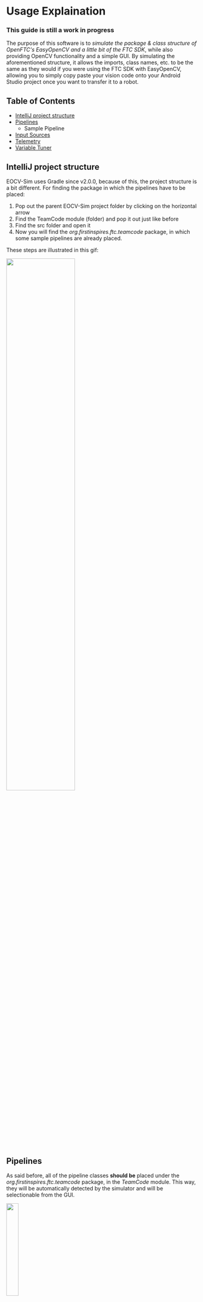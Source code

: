 # Usage Explaination

### This guide is still a work in progress 

The purpose of this software is to *simulate the package & class structure of OpenFTC's EasyOpenCV and a little bit of the FTC SDK*,
while also providing OpenCV functionality and a simple GUI. By simulating the aforementioned structure, it allows the imports, class names, etc.
to be the same as they would if you were using the FTC SDK with EasyOpenCV, allowing you to simply copy paste your vision code
onto your Android Studio project once you want to transfer it to a robot.<br/>

## Table of Contents
- [IntelliJ project structure](#intellij-project-structure)
- [Pipelines](#pipelines)
    - Sample Pipeline
- [Input Sources](#input-sources)
- [Telemetry](#telemetry)
- [Variable Tuner](#variable-tuner)

## IntelliJ project structure

EOCV-Sim uses Gradle since v2.0.0, because of this, the project structure is a bit different. For finding the package in which the pipelines have to be placed:</br>
1) Pop out the parent EOCV-Sim project folder by clicking on the horizontal arrow
2) Find the TeamCode module (folder) and pop it out just like before
3) Find the src folder and open it
4) Now you will find the *org.firstinspires.ftc.teamcode* package, in which some sample pipelines are already placed.

These steps are illustrated in this gif:</br>

<img src='images/eocvsim_usage_popup_teamcode.gif' width='60%' height='60%'><br/>

## Pipelines

As said before, all of the pipeline classes **should be** placed under the *org.firstinspires.ftc.teamcode* package, in the *TeamCode* module. This way, they will be
automatically detected by the simulator and will be selectionable from the GUI.

<img src='images/eocvsim_screenshot_structure.png' width='25%' height='25%'><br/>

*(Also, the simulator already comes by default with some EasyOpenCV samples)*<br/>

To create a new java class, follow these steps:<br/>
1) In the project files menu, open the TeamCode module
2) Find the *org.firstinspires.ftc.teamcode* package and right click on it
3) On the context menu, click on *New > Java Class*
4) A new menu will appear, type a name and make sure the *Class* option is selected
5) Once you have typed a name, press enter and the class will be created

Here's a quick gif illustrating these steps:<br/>

<img src='images/eocvsim_usage_createclass.gif' width='75%' height='75%'><br/>

If you want your class to be a pipeline, it **should also** extend the EOCV's OpenCvPipeline abstract class and override the processFrame() method.<br/><br/>
Here's a empty pipeline template, with the SamplePipeline class we created before:

```java
package org.firstinspires.ftc.teamcode;

import org.opencv.core.Mat;
import org.openftc.easyopencv.OpenCvPipeline;

public class SamplePipeline extends OpenCvPipeline {

    @Override
    public void init(Mat input) {
        /* Executed once, when the pipeline is selected */
    }

    @Override
    public Mat processFrame(Mat input) {
        /* Executed each frame, the returned mat will be the one displayed */
        /* Processing and detection stuff here */
        return input; // Return the input mat
                      // (Or a new, processed mat)
    }

    @Override
    public void onViewportTapped() {
        /*
         * Executed everytime when the pipeline view is tapped/clicked.
         * This is executed from the UI thread, so whatever you do here,
         * it must be done it quickly.
         */
    }

}
```

### For more detailed information about pipelines, make sure to check out the [EasyOpenCV docs](https://github.com/OpenFTC/EasyOpenCV/blob/master/doc/user_docs/pipelines_overview.md)

## Input Sources

To allow multiple ways to test your pipeline, the simulator comes with *Input Sources*, which are the ones in charge of giving your pipeline the input Mats, As of right now, the sim has three types of Input Sources:

- Image Source:</br></br>
    These will feed your pipeline with a static image loaded in your computer's hard drive.</br></br>
    To save resources, your pipeline will just run once when you select an image source, but you can optionally resume the pipeline execution by clicking the           "Pause" button under the pipeline selector.</br></br>
- Camera Source:</br></br>
    These will feed your pipeline with a constantly changing video stream from a specified camera plugged in your computer.</br></br>
    Unlike the image sources, these will not pause the execution of you pipeline by default, but you can click the "Pause" button to pause it at any time.</br></br>
- Video Source:</br></br>
    These will feed your pipeline with a constantly changing video stream from a file in your hard drive, pause rules are the same as camera sources.<br/></br>
    Most tested video format is *\*.avi*, although it depends on your operating system's codecs
    
    
### Creating an Input Source

   1) Go to the panel located at the right. Under the "Sources" section, click on "Create"<br/><br/>
   
      <img src='images/eocvsim_usage_createsource_2.png' width='25%' height='25%'><br/><br/>
      
      - Alternatively, you can also go to *File -> New -> Input Source* in the top bar menu<br/><br/>
      
        <img src='images/eocvsim_usage_createsource_menubar.png' width='30%' height='30%'><br/><br/>
      
   2) Select the type of InputSource you want to create. If you're on the "Sources" section, click on next.<br/><br/>

## Telemetry

There's also an SDK-like Telemetry implementation in the sim. 
In 1.1.0 (when it was introduced) you could simply access it from your pipeline since it was an instance variable ```telemetry```.

But, starting 2.0.0, to make it more alike to an actual EOCV pipeline, you need to implement a public constructor which takes a Telemetry parameter, then creating and setting an instance variable from that constructor:

```java
package org.firstinspires.ftc.teamcode;

import org.opencv.core.Mat;
import org.openftc.easyopencv.OpenCvPipeline;

import org.firstinspires.ftc.robotcore.external.Telemetry;

public class TelemetryPipeline extends OpenCvPipeline {

    Telemetry telemetry;

    public TelemetryPipeline(Telemetry telemetry) {
        this.telemetry = telemetry;
    }

    @Override
    public Mat processFrame(Mat input) {
        telemetry.addData("[Hello]", "World!");
        telemetry.update();
        return input; // Return the input mat
    }

}
```

Which then produces the following result:<br/>

<img src='images/eocvsim_usage_telemetry.png' width='25%' height='25%'><br/>

For further information about telemetry, you can check out the [SDK docs on Telemetry](https://ftctechnh.github.io/ftc_app/doc/javadoc/org/firstinspires/ftc/robotcore/external/Telemetry.html), note that not all the methods are implemented for EOCV-Sim

## Variable Tuner

From 2.0.0 and on, there's a variable tuner implemented into the simulator, inspired by the one in FTC Dashboard, it allows to edit public, non-final variables from your pipeline in real time seamlessly through Java reflection.<br/>

This variable tuner can be found at the bottom part of the sim, click on the divider bar to open it:<br/>

<img src='images/eocvsim_usage_tuneropen.png' width='55%' height='55%'><br/>
<img src='images/eocvsim_usage_tunerposition.png' width='55%' height='55%'><br/>

This screenshot is from the DefaultPipeline (the one selected when the simulator opens), which controls the blur value for the output Mat. You can play with it to see the tuner functionality.<br/>
If we look into the DefaultPipeline code, we can see that it is simply a **public** (not markes as "final"), int instance variable (alongside with the Telemetry initialization stuff we explained before):<br/>

<img src='images/eocvsim_usage_defaultpipeline.png' width='35%' height='35%'><br/>
